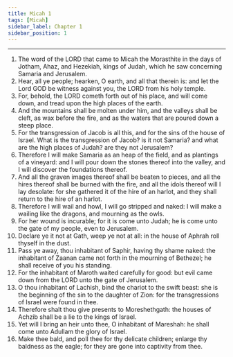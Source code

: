 ```yaml
---
title: Micah 1
tags: [Micah]
sidebar_label: Chapter 1
sidebar_position: 1
---
```


---
1. The word of the LORD that came to Micah the Morasthite in the days of Jotham, Ahaz, and Hezekiah, kings of Judah, which he saw concerning Samaria and Jerusalem.
2. Hear, all ye people; hearken, O earth, and all that therein is: and let the Lord GOD be witness against you, the LORD from his holy temple.
3. For, behold, the LORD cometh forth out of his place, and will come down, and tread upon the high places of the earth.
4. And the mountains shall be molten under him, and the valleys shall be cleft, as wax before the fire, and as the waters that are poured down a steep place.
5. For the transgression of Jacob is all this, and for the sins of the house of Israel. What is the transgression of Jacob? is it not Samaria? and what are the high places of Judah? are they not Jerusalem?
6. Therefore I will make Samaria as an heap of the field, and as plantings of a vineyard: and I will pour down the stones thereof into the valley, and I will discover the foundations thereof.
7. And all the graven images thereof shall be beaten to pieces, and all the hires thereof shall be burned with the fire, and all the idols thereof will I lay desolate: for she gathered it of the hire of an harlot, and they shall return to the hire of an harlot.
8. Therefore I will wail and howl, I will go stripped and naked: I will make a wailing like the dragons, and mourning as the owls.
9. For her wound is incurable; for it is come unto Judah; he is come unto the gate of my people, even to Jerusalem.
10. Declare ye it not at Gath, weep ye not at all: in the house of Aphrah roll thyself in the dust.
11. Pass ye away, thou inhabitant of Saphir, having thy shame naked: the inhabitant of Zaanan came not forth in the mourning of Bethezel; he shall receive of you his standing.
12. For the inhabitant of Maroth waited carefully for good: but evil came down from the LORD unto the gate of Jerusalem.
13. O thou inhabitant of Lachish, bind the chariot to the swift beast: she is the beginning of the sin to the daughter of Zion: for the transgressions of Israel were found in thee.
14. Therefore shalt thou give presents to Moreshethgath: the houses of Achzib shall be a lie to the kings of Israel.
15. Yet will I bring an heir unto thee, O inhabitant of Mareshah: he shall come unto Adullam the glory of Israel.
16. Make thee bald, and poll thee for thy delicate children; enlarge thy baldness as the eagle; for they are gone into captivity from thee.